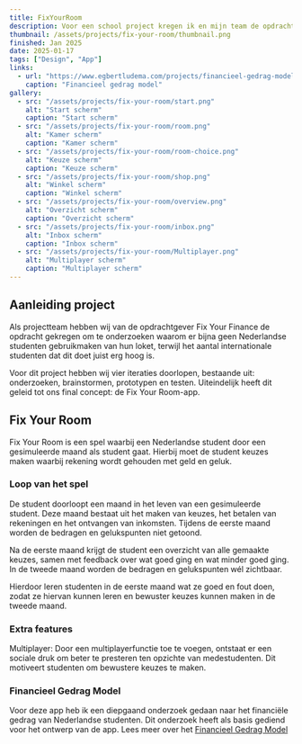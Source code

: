 ```yaml
---
title: FixYourRoom
description: Voor een school project kregen ik en mijn team de opdracht om meer Nederlandse studenten naar het loket van Fix Your Finance te krijgen.
thumbnail: /assets/projects/fix-your-room/thumbnail.png
finished: Jan 2025
date: 2025-01-17
tags: ["Design", "App"]
links:
  - url: "https://www.egbertludema.com/projects/financieel-gedrag-model/"
    caption: "Financieel gedrag model"
gallery:
  - src: "/assets/projects/fix-your-room/start.png"
    alt: "Start scherm"
    caption: "Start scherm"
  - src: "/assets/projects/fix-your-room/room.png"
    alt: "Kamer scherm"
    caption: "Kamer scherm"
  - src: "/assets/projects/fix-your-room/room-choice.png"
    alt: "Keuze scherm"
    caption: "Keuze scherm"
  - src: "/assets/projects/fix-your-room/shop.png"
    alt: "Winkel scherm"
    caption: "Winkel scherm"
  - src: "/assets/projects/fix-your-room/overview.png"
    alt: "Overzicht scherm"
    caption: "Overzicht scherm"
  - src: "/assets/projects/fix-your-room/inbox.png"
    alt: "Inbox scherm"
    caption: "Inbox scherm"
  - src: "/assets/projects/fix-your-room/Multiplayer.png"
    alt: "Multiplayer scherm"
    caption: "Multiplayer scherm"
---
```


## Aanleiding project
Als projectteam hebben wij van de opdrachtgever Fix Your Finance de opdracht gekregen om te onderzoeken waarom er bijna geen Nederlandse studenten gebruikmaken van hun loket, terwijl het aantal internationale studenten dat dit doet juist erg hoog is.

Voor dit project hebben wij vier iteraties doorlopen, bestaande uit: onderzoeken, brainstormen, prototypen en testen. Uiteindelijk heeft dit geleid tot ons final concept: de Fix Your Room-app.

## Fix Your Room
Fix Your Room is een spel waarbij een Nederlandse student door een gesimuleerde maand als student gaat. Hierbij moet de student keuzes maken waarbij rekening wordt gehouden met geld en geluk.

### Loop van het spel
De student doorloopt een maand in het leven van een gesimuleerde student. Deze maand bestaat uit het maken van keuzes, het betalen van rekeningen en het ontvangen van inkomsten. Tijdens de eerste maand worden de bedragen en gelukspunten niet getoond.

Na de eerste maand krijgt de student een overzicht van alle gemaakte keuzes, samen met feedback over wat goed ging en wat minder goed ging. In de tweede maand worden de bedragen en gelukspunten wél zichtbaar.

Hierdoor leren studenten in de eerste maand wat ze goed en fout doen, zodat ze hiervan kunnen leren en bewuster keuzes kunnen maken in de tweede maand.

### Extra features
Multiplayer: Door een multiplayerfunctie toe te voegen, ontstaat er een sociale druk om beter te presteren ten opzichte van medestudenten. Dit motiveert studenten om bewustere keuzes te maken.

### Financieel Gedrag Model
Voor deze app heb ik een diepgaand onderzoek gedaan naar het financiële gedrag van Nederlandse studenten. Dit onderzoek heeft als basis gediend voor het ontwerp van de app. Lees meer over het [Financieel Gedrag Model](https://www.egbertludema.com/projects/financieelGedragModel/)